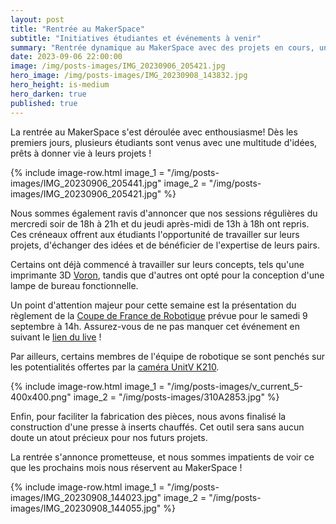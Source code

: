 ```yaml
---
layout: post
title: "Rentrée au MakerSpace"
subtitle: "Initiatives étudiantes et événements à venir"
summary: "Rentrée dynamique au MakerSpace avec des projets en cours, un événement clé à venir et des améliorations dans les outils de fabrication."
date: 2023-09-06 22:00:00
image: /img/posts-images/IMG_20230906_205421.jpg
hero_image: /img/posts-images/IMG_20230908_143832.jpg
hero_height: is-medium
hero_darken: true
published: true
---
```


La rentrée au MakerSpace s'est déroulée avec enthousiasme! Dès les premiers jours, plusieurs étudiants sont venus avec une multitude d'idées, prêts à donner vie à leurs projets ! 

{% include image-row.html 
image_1 = "/img/posts-images/IMG_20230906_205441.jpg" 
image_2 = "/img/posts-images/IMG_20230906_205421.jpg" 
%}

Nous sommes également ravis d'annoncer que nos sessions régulières du mercredi soir de 18h à 21h et du jeudi après-midi de 13h à 18h ont repris. Ces créneaux offrent aux étudiants l'opportunité de travailler sur leurs projets, d'échanger des idées et de bénéficier de l'expertise de leurs pairs.

Certains ont déjà commencé à travailler sur leurs concepts, tels qu'une imprimante 3D [Voron](https://vorondesign.com), tandis que d'autres ont opté pour la conception d'une lampe de bureau fonctionnelle.

Un point d'attention majeur pour cette semaine est la présentation du règlement de la [Coupe de France de Robotique](https://www.coupederobotique.fr/edition-2024/le-concours/reglement-2024/) prévue pour le samedi 9 septembre à 14h. Assurez-vous de ne pas manquer cet événement en suivant le [lien du live](https://www.youtube.com/watch?v=kxao-HGvjS0) !

Par ailleurs, certains membres de l'équipe de robotique se sont penchés sur les potentialités offertes par la [caméra UnitV K210](https://shop.m5stack.com/products/unitv-ai-camera). 

{% include image-row.html 
image_1 = "/img/posts-images/v_current_5-400x400.png" 
image_2 = "/img/posts-images/310A2853.jpg" 
%}

Enfin, pour faciliter la fabrication des pièces, nous avons finalisé la construction d'une presse à inserts chauffés. Cet outil sera sans aucun doute un atout précieux pour nos futurs projets.

La rentrée s'annonce prometteuse, et nous sommes impatients de voir ce que les prochains mois nous réservent au MakerSpace !

{% include image-row.html 
image_1 = "/img/posts-images/IMG_20230908_144023.jpg" 
image_2 = "/img/posts-images/IMG_20230908_144055.jpg" 
%}
